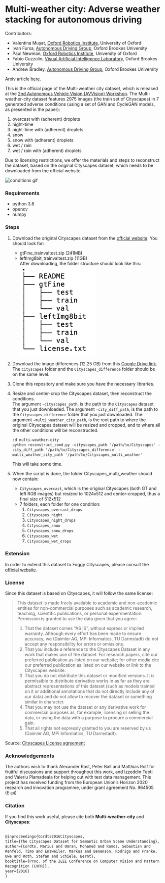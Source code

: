 # Multi-weather city: Adverse weather stacking for autonomous driving

Contributors:
- Valentina Mușat, [Oxford Robotics Institute](https://ori.ox.ac.uk/), University of Oxford
- Ivan Fursa, [Autonomous Driving Group](https://www.brookes.ac.uk/Research/Units/TDE/Groups/Autonomous-Driving-and-Intelligent-Transport/), Oxford Brookes University
- Paul Newman, [Oxford Robotics Institute](https://ori.ox.ac.uk/), University of Oxford
- Fabio Cuzzolin, [Visual Artificial Intelligence Laboratory](https://cms.brookes.ac.uk/staff/FabioCuzzolin/), Oxford Brookes University
- Andrew Bradley, [Autonomous Driving Group](https://www.brookes.ac.uk/Research/Units/TDE/Groups/Autonomous-Driving-and-Intelligent-Transport/), Oxford Brookes University

Arxiv article [here](add_link).

This is the official page of the Multi-weather city dataset, which is released at the [2nd Autonomous Vehicle Vision (AVVision) Workshop](https://avvision.xyz/iccv21/). 
The Multi-weather-city dataset features 2975 images (the train set of Cityscapes) in 7 generated adverse conditions (using a set of GAN and CycleGAN models, as presented in the paper):
1. overcast with (adherent) droplets
2. night-time
3. night-time with (adherent) droplets
4. snow
5. snow with (adherent) droplets
6. wet / rain
7. wet / rain with (adherent) droplets

Due to licensing restrictions, we offer the materials and steps to reconstruct the dataset, based on the original Cityscapes dataset, which needs to be downloaded from the official website. 

![conditions gif](conditions.gif)

### Requirements
- python 3.8
- opencv
- numpy


### Steps

1. Download the original Cityscapes dataset from the [official website](https://www.cityscapes-dataset.com/). You should look for:
    - gtFine_trainvaltest.zip (241MB)
    - leftImg8bit_trainvaltest.zip (11GB)<br/>
After downloading, the folder structure should look like this:<br/>
![Cityscapes tree structure](tree_cityscapes.png)

2. Download the image differences (12.25 GB) from this [Google Drive link](add_link_from_andy). The ```Cityscapes``` folder and the ```Cityscapes_difference``` folder should be on the same level.
3. Clone this repository and make sure you have the necessary libraries.
4. Resize and center-crop the Cityscapes dataset, then reconstruct the conditions.<br/>
The argument ```-cityscapes_path```, is the path to the ```Cityscapes``` dataset that you just downloaded. The argument ```-city_diff_path```, is the path to the ```Cityscapes_difference``` folder that you just downloaded. The argument ```-multi_weather_city_path```, is the root path to where the original Cityscapes dataset will be resized and cropped, and to where all the other conditions will be reconstructed.
    ```
    cd multi-weather-city
    python reconstruct_cond.py -cityscapes_path '/path/to/Cityscapes' -city_diff_path '/path/to/Cityscapes_difference' -multi_weather_city_path '/path/to/Cityscapes_multi_weather'
    ```
    This will take some time.
5. When the script is done, the folder Cityscapes_multi_weather should now contain:
    - ```Cityscapes_overcast```, which is the original Cityscapes (both GT and left RGB images) but resized to 1024x512 and center-cropped, thus a final size of 512x512
    - 7 folders, each folder for one condition:
        1. ```Cityscapes_overcast_drops```
        2. ```Cityscapes_night```
        3. ```Cityscapes_night_drops```
        4. ```Cityscapes_snow```
        5. ```Cityscapes_snow_drops```
        6. ```Cityscapes_wet```
        7. ```Cityscapes_wet_drops```

### Extension
In order to extend  this dataset to Foggy Cityscapes, please consult the [official website](https://people.ee.ethz.ch/~csakarid/SFSU_synthetic/).

### License
Since this dataset is based on Cityscapes, it will follow the same license:

>This dataset is made freely available to academic and non-academic entities for non-commercial purposes such as academic research, teaching, scientific publications, or personal experimentation. Permission is granted to use the data given that you agree:
>1. That the dataset comes “AS IS”, without express or implied warranty. Although every effort has been made to ensure accuracy, we (Daimler AG, MPI Informatics, TU Darmstadt) do not accept any responsibility for errors or omissions.
>2. That you include a reference to the Cityscapes Dataset in any work that makes use of the dataset. For research papers, cite our preferred publication as listed on our website; for other media cite our preferred publication as listed on our website or link to the Cityscapes website.
>3. That you do not distribute this dataset or modified versions. It is permissible to distribute derivative works in as far as they are abstract representations of this dataset (such as models trained on it or additional annotations that do not directly include any of our data) and do not allow to recover the dataset or something similar in character.
>4. That you may not use the dataset or any derivative work for commercial purposes as, for example, licensing or selling the data, or using the data with a purpose to procure a commercial gain.
>5. That all rights not expressly granted to you are reserved by us (Daimler AG, MPI Informatics, TU Darmstadt).

Source: [Cityscapes License agreement](https://www.cityscapes-dataset.com/license/)

### Acknowledgements
The authors wish to thank Alexander Rast, Peter Ball and Matthias Rolf for fruitful discussions and support throughout this work, and Izzeddin Teeti and Valeriu Plamadeala for helping out with test data management. This project has received funding from the European Union’s Horizon 2020 research and innovation programme, under grant agreement No. 964505 (E-pi)

### Citation
If you find this work useful, please cite both **Multi-weather-city** and **Cityscapes**:
```

@inproceedings{Cordts2016Cityscapes,
title={The Cityscapes Dataset for Semantic Urban Scene Understanding},
author={Cordts, Marius and Omran, Mohamed and Ramos, Sebastian and Rehfeld, Timo and Enzweiler, Markus and Benenson, Rodrigo and Franke, Uwe and Roth, Stefan and Schiele, Bernt},
booktitle={Proc. of the IEEE Conference on Computer Vision and Pattern Recognition (CVPR)},
year={2016}
}
```


